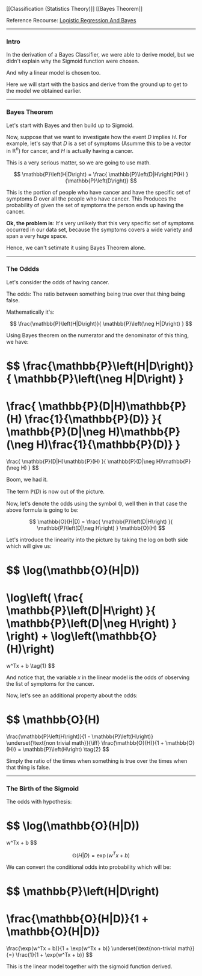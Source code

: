 [[Classification (Statistics Theory)]]
[[Bayes Theorem]]

Reference Recourse: [Logistic Regression And Bayes](https://www.countbayesie.com/blog/2019/6/12/logistic-regression-from-bayes-theorem)

---

### **Intro**

In the derivation of a Bayes Classifier, we were able to derive model, but we didn't explain why the Sigmoid function were chosen.  

And why a linear model is chosen too.

Here we will start with the basics and derive from the ground up to get to the model we obtained earlier.

---
### **Bayes Theorem**

Let's start with Bayes and then build up to Sigmoid.

Now, suppose that we want to investigate how the event $D$ implies $H$. For example, let's say that $D$ is a set of symptoms (Asumme this to be a vector in $\mathbb{R}^n$) for cancer, and $H$ is actually having a cancer. 

This is a very serious matter, so we are going to use math. 

$$
\mathbb{P}\left(H|D\right) = 
\frac{
    \mathbb{P}\left(D|H\right)P(H)
}{\mathbb{P}\left(D\right)}
$$

This is the portion of people who have cancer and have the specific set of symptoms $D$ over all the people who have cancer. This Produces the probability of given the set of symptoms the person ends up having the cancer.  

**Ok, the problem is**: It's very unlikely that this very specific set of symptoms occurred in our data set, because the symptoms covers a wide variety and span a very huge space. 

Hence, we can't setimate it using Bayes Theorem alone. 


----
### **The Oddds**

Let's consider the odds of having cancer. 

The odds: The ratio between something being true over that thing being false. 

Mathematically it's: 

$$
\frac{\mathbb{P}\left(H|D\right)}{
    \mathbb{P}\left(\neg H|D\right)
}
$$

Using Bayes theorem on the numerator and the denominator of this thing, we have: 

$$
\frac{\mathbb{P}\left(H|D\right)}{
    \mathbb{P}\left(\neg H|D\right)
}
=
\frac{
    \mathbb{P}(D|H)\mathbb{P}(H) \frac{1}{\mathbb{P}(D)}
}{
    \mathbb{P}(D|\neg H)\mathbb{P}(\neg H)\frac{1}{\mathbb{P}(D)}
}
=
\frac{
    \mathbb{P}(D|H)\mathbb{P}(H)
}{
    \mathbb{P}(D|\neg H)\mathbb{P}(\neg H)
}
$$

Boom, we had it. 

The term $\mathbb{P}(D)$ is now out of the picture. 

Now, let's denote the odds using the symbol $\mathbb{O}$, well then in that case the above formula is going to be: 

$$
\mathbb{O}(H|D) = 
\frac{
    \mathbb{P}\left(D|H\right)
}{
    \mathbb{P}\left(D|\neg H\right)
}
\mathbb{O}(H)
$$

Let's introduce the linearity into the picture by taking the log on both side which will give us: 

$$
\log(\mathbb{O}(H|D))
=
\log\left(
    \frac{
        \mathbb{P}\left(D|H\right)
    }{
        \mathbb{P}\left(D|\neg H\right)
    }
\right)
+ 
\log\left(\mathbb{O}(H)\right)
=
w^Tx + b
\tag{1}
$$

And notice that, the variable $x$ in the linear model is the odds of observing the list of symptoms for the cancer. 

Now, let's see an additional property about the odds: 

$$
\mathbb{O}(H)
=
\frac{\mathbb{P}\left(H\right)}{1 - \mathbb{P}\left(H\right)}
\underset{\text{non trivial math}}{\iff}
\frac{\mathbb{O}(H)}{1 + \mathbb{O}(H)} = \mathbb{P}\left(H\right)
\tag{2}
$$

Simply the ratio of the times when something is true over the times when that thing is false. 

---
### **The Birth of the Sigmoid**

The odds with hypothesis: 

$$
\log(\mathbb{O}(H|D))
=
w^Tx + b
$$

$$
\mathbb{O}(H|D) = \exp \left(
w^Tx + b
\right) 
$$


We can convert the conditional odds into probability which will be: 

$$
\mathbb{P}\left(H|D\right)
=
\frac{\mathbb{O}(H|D)}{1 + \mathbb{O}(H|D)}
=
\frac{\exp(w^Tx + b)}{1 + \exp(w^Tx + b)}
\underset{\text{non-trivial math}}{=}
\frac{1}{1 + \exp(w^Tx + b)}
$$

This is the linear model together with the sigmoid function derived. 

